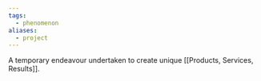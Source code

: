 ```yaml
---
tags:
  - phenomenon
aliases:
  - project
---
```

A temporary endeavour undertaken to create unique [[Products, Services, Results]].